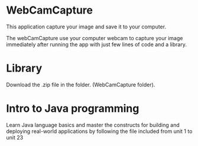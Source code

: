 # WebCamCapture
This application capture your image and save it to your computer.

The webCamCapture use your computer webcam to capture your image immediately after running the app with just few lines of code and a library.

# Library
Download the .zip file in the folder. (WebCamCapture folder).

# Intro to Java programming
Learn Java language basics and master the constructs for building and deploying real-world applications by following the file included from unit 1 to unit 23

